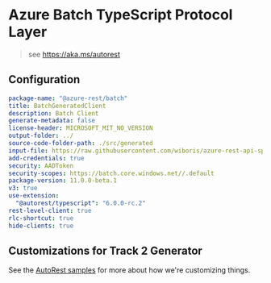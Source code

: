 # Azure Batch TypeScript Protocol Layer

> see <https://aka.ms/autorest>

## Configuration

```yaml
package-name: "@azure-rest/batch"
title: BatchGeneratedClient
description: Batch Client
generate-metadata: false
license-header: MICROSOFT_MIT_NO_VERSION
output-folder: ../
source-code-folder-path: ./src/generated
input-file: https://raw.githubusercontent.com/wiboris/azure-rest-api-specs/SwaggerRefactor/specification/batch/data-plane/Microsoft.Batch/stable/2022-12-01/BatchService.json
add-credentials: true
security: AADToken
security-scopes: https://batch.core.windows.net//.default
package-version: 11.0.0-beta.1
v3: true
use-extension:
  "@autorest/typescript": "6.0.0-rc.2"
rest-level-client: true
rlc-shortcut: true
hide-clients: true
```

## Customizations for Track 2 Generator

See the [AutoRest samples](https://github.com/Azure/autorest/tree/master/Samples/3b-custom-transformations)
for more about how we're customizing things.
